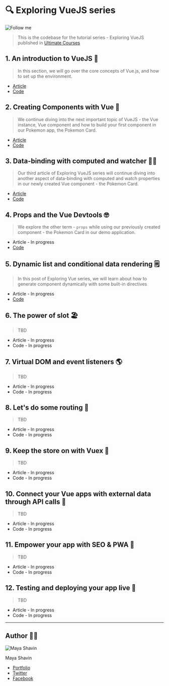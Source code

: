 # 🔍 Exploring VueJS series

![Follow me](https://img.shields.io/twitter/follow/mayashavin?style=social)

> This is the codebase for the tutorial series - Exploring VueJS published in [Ultimate Courses](https://ultimatecourses.com/blog)

## 1. An introduction to VueJS 📖

> In this section, we will go over the core concepts of Vue.js, and how to set up the environment.

* [Article](https://ultimatecourses.com/blog/exploring-vuejs-an-introduction-to-vuejs)
* [Code](https://github.com/mayashavin/exploring-vue-tutorials/tree/master/1-introduction)

## 2. Creating Components with Vue 🍵

> We continue diving into the next important topic of VueJS - the Vue instance, Vue component and how to build your first component in our Pokemon app, the Pokemon Card.

* [Article](https://ultimatecourses.com/blog/exploring-vuejs-creating-components-with-vue)
* [Code](https://github.com/mayashavin/exploring-vue-tutorials/tree/master/2-first-component)

## 3. Data-binding with computed and watcher 👷‍♀️

> Our third article of Exploring VueJS series will continue diving into another aspect of data-binding with computed and watch properties in our newly created Vue component - the Pokemon Card.

* [Article](https://ultimatecourses.com/blog/exploring-vuejs-data-binding-with-computed-properties-and-watchers)
* [Code](https://github.com/mayashavin/exploring-vue-tutorials/tree/master/3-data-binding-with-computed)

## 4. Props and the Vue Devtools 🤓

> We explore the other term - `props` while using our previously created component - the Pokemon Card in our demo application.

* Article - In progress
* [Code](https://github.com/mayashavin/exploring-vue-tutorials/tree/master/4-data-binding-with-props)

## 5. Dynamic list and conditional data rendering 🗒️

> In this post of Exploring Vue series, we will learn about how to generate component dynamically with some built-in directives

* Article - In progress
* [Code](https://github.com/mayashavin/exploring-vue-tutorials/tree/master/5-list-rendering-and-conditional-rendering)

## 6. The power of slot 🏖️

> TBD

* Article - In progress
* Code - In progress

## 7. Virtual DOM and event listeners 🌎

> TBD

* Article - In progress
* Code - In progress

## 8. Let's do some routing 🔌

> TBD

* Article - In progress
* Code - In progress

## 9. Keep the store on with Vuex 🏪

> TBD

* Article - In progress
* Code - In progress

## 10. Connect your Vue apps with external data through API calls 🚀

> TBD

* Article - In progress
* Code - In progress

## 11. Empower your app with SEO & PWA 🔖

> TBD

* Article - In progress
* Code - In progress

## 12. Testing and deploying your app live 🧪

> TBD

* Article - In progress
* Code - In progress

---

## Author 👩‍💻

![Maya Shavin](https://res.cloudinary.com/mayashavin/image/upload/w_100,ar_1:1,c_fill,g_auto,q_auto,f_auto/v1571089888/mayashavin/Maya_new)

Maya Shavin

* [Portfolio](https://mayashavin.com)
* [Twitter](https://twitter.com/mayashavin)
* [Facebook](https://facebook.com/mayashavin)
